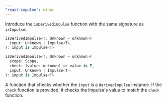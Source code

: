 ```yaml
---
"react-impulse": minor
---
```


Introduce the `isDerivedImpulse` function with the same signature as `isImpulse`:

```dart
isDerivedImpulse<T, Unknown = unknown>(
  input: Unknown | Impulse<T>,
): input is Impulse<T>

isDerivedImpulse<T, Unknown = unknown>(
  scope: Scope,
  check: (value: unknown) => value is T,
  input: Unknown | Impulse<T>,
): input is Impulse<T>
```

A function that checks whether the `input` is a `DerivedImpulse` instance. If the `check` function is provided, it checks the Impulse's value to match the `check` function.
